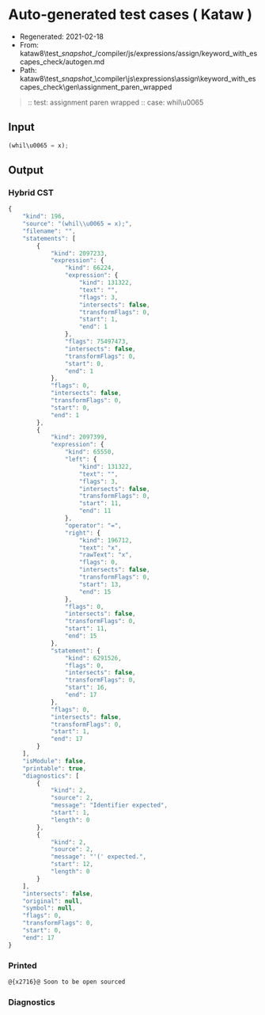 # Auto-generated test cases ( Kataw )
- Regenerated: 2021-02-18
- From: kataw8\test\__snapshot__/compiler/js/expressions/assign/keyword_with_escapes_check/autogen.md
- Path: kataw8\test\__snapshot__\compiler\js\expressions\assign\keyword_with_escapes_check\gen\assignment_paren_wrapped
> :: test: assignment paren wrapped
> :: case: whil\u0065
## Input

`````js
(whil\u0065 = x);
`````

## Output

### Hybrid CST


```javascript
{
    "kind": 196,
    "source": "(whil\\u0065 = x);",
    "filename": "",
    "statements": [
        {
            "kind": 2097233,
            "expression": {
                "kind": 66224,
                "expression": {
                    "kind": 131322,
                    "text": "",
                    "flags": 3,
                    "intersects": false,
                    "transformFlags": 0,
                    "start": 1,
                    "end": 1
                },
                "flags": 75497473,
                "intersects": false,
                "transformFlags": 0,
                "start": 0,
                "end": 1
            },
            "flags": 0,
            "intersects": false,
            "transformFlags": 0,
            "start": 0,
            "end": 1
        },
        {
            "kind": 2097399,
            "expression": {
                "kind": 65550,
                "left": {
                    "kind": 131322,
                    "text": "",
                    "flags": 3,
                    "intersects": false,
                    "transformFlags": 0,
                    "start": 11,
                    "end": 11
                },
                "operator": "=",
                "right": {
                    "kind": 196712,
                    "text": "x",
                    "rawText": "x",
                    "flags": 0,
                    "intersects": false,
                    "transformFlags": 0,
                    "start": 13,
                    "end": 15
                },
                "flags": 0,
                "intersects": false,
                "transformFlags": 0,
                "start": 11,
                "end": 15
            },
            "statement": {
                "kind": 6291526,
                "flags": 0,
                "intersects": false,
                "transformFlags": 0,
                "start": 16,
                "end": 17
            },
            "flags": 0,
            "intersects": false,
            "transformFlags": 0,
            "start": 1,
            "end": 17
        }
    ],
    "isModule": false,
    "printable": true,
    "diagnostics": [
        {
            "kind": 2,
            "source": 2,
            "message": "Identifier expected",
            "start": 1,
            "length": 0
        },
        {
            "kind": 2,
            "source": 2,
            "message": "'(' expected.",
            "start": 12,
            "length": 0
        }
    ],
    "intersects": false,
    "original": null,
    "symbol": null,
    "flags": 0,
    "transformFlags": 0,
    "start": 0,
    "end": 17
}
```

  
### Printed


```javascript
@{x2716}@ Soon to be open sourced
```

  
### Diagnostics


```javascript

```

